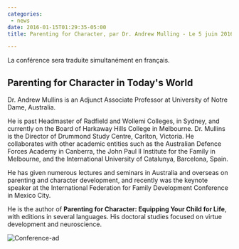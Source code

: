 ```yaml
---
categories:
 - news
date: 2016-01-15T01:29:35-05:00
title: Parenting for Character, par Dr. Andrew Mulling - Le 5 juin 2016

---
```


La conférence sera traduite simultanément en français.

## Parenting for Character in Today's World

Dr. Andrew Mullins is an Adjunct Associate Professor at University of Notre
Dame, Australia.

He is past Headmaster of Radfield and Wollemi Colleges, in Sydney, and currently
on the Board of Harkaway Hills College in Melbourne.  Dr. Mullins is the
Director of Drummond Study Centre, Carlton, Victoria. He collaborates with other
academic entities such as the Australian Defence Forces Academy in Canberra, the
John Paul ll Institute for the Family in Melbourne, and the International
University of Catalunya, Barcelona, Spain.

He has given numerous lectures and seminars in Australia and overseas on
parenting and character development, and recently was the keynote speaker at the
International Federation for Family Development Conference in Mexico City.

He is the author of **Parenting for Character: Equipping Your Child for Life**,
with editions in several languages.  His doctoral studies focused on virtue
development and neuroscience.

<!--more-->

![Conference-ad](/images/posts/andrew-mullins-conference.png)
